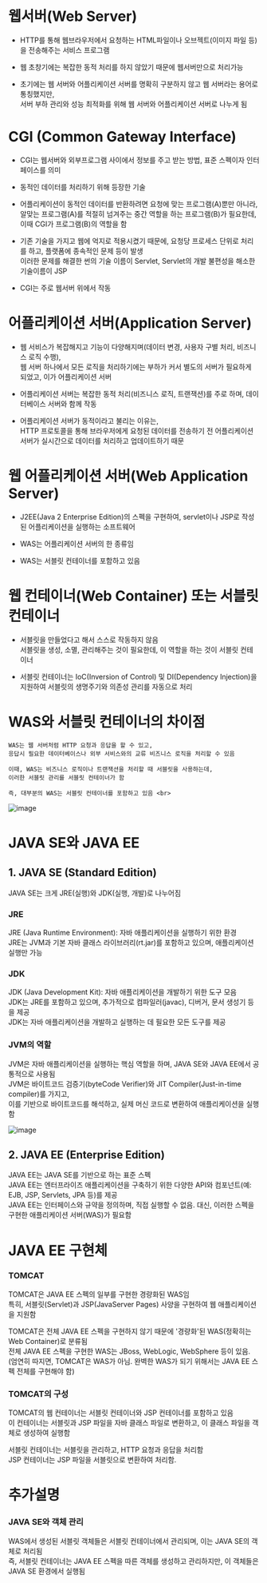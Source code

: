   # 웹서버(Web Server)
  - HTTP를 통해 웹브라우저에서 요청하는 HTML파일이나 오브젝트(이미지 파일 등)을 전송해주는 서비스 프로그램
   
  - 웹 초창기에는 복잡한 동적 처리를 하지 않았기 때문에 웹서버만으로 처리가능
    
  - 초기에는 웹 서버와 어플리케이션 서버를 명확히 구분하지 않고 웹 서버라는 용어로 통칭했지만, <br>
    서버 부하 관리와 성능 최적화를 위해 웹 서버와 어플리케이션 서버로 나누게 됨

# CGI (Common Gateway Interface)
  - CGI는 웹서버와 외부프로그램 사이에서 정보를 주고 받는 방법, 표준 스펙이자 인터페이스를 의미
    
  - 동적인 데이터를 처리하기 위해 등장한 기술
  
  - 어플리케이션이 동적인 데이터를 반환하려면 요청에 맞는 프로그램(A)뿐만 아니라, <br>
    알맞는 프로그램(A)를 적절히 넘겨주는 중간 역할을 하는 프로그램(B)가 필요한데, 이때 CGI가 프로그램(B)의 역할을 함

  - 기존 기술을 가지고 웹에 억지로 적용시켰기 때문에, 요청당 프로세스 단위로 처리를 하고, 플랫폼에 종속적인 문제 등이 발생 <br>
    이러한 문제를 해결한 썬의 기술 이름이 Servlet, Servlet의 개발 불편성을 해소한 기술이름이 JSP

  - CGI는 주로 웹서버 위에서 작동

# 어플리케이션 서버(Application Server)
  - 웹 서비스가 복잡해지고 기능이 다양해지며(데이터 변경, 사용자 구별 처리, 비즈니스 로직 수행), <br>
    웹 서버 하나에서 모든 로직을 처리하기에는 부하가 커서 별도의 서버가 필요하게 되었고, 이가 어플리케이션 서버
    
  - 어플리케이션 서버는 복잡한 동적 처리(비즈니스 로직, 트랜잭션)를 주로 하며, 데이터베이스 서버와 함께 작동
    
  - 어플리케이션 서버가 동적이라고 불리는 이유는, <br>
    HTTP 프로토콜을 통해 브라우저에게 요청된 데이터를 전송하기 전 어플리케이션 서버가 실시간으로 데이터를 처리하고 업데이트하기 때문
    
# 웹 어플리케이션 서버(Web Application Server)
  - J2EE(Java 2 Enterprise Edition)의 스펙을 구현하여, servlet이나 JSP로 작성된 어플리케이션을 실행하는 소프트웨어
    
  - WAS는 어플리케이션 서버의 한 종류임
    
  - WAS는 서블릿 컨테이너를 포함하고 있음
    
# 웹 컨테이너(Web Container) 또는 서블릿 컨테이너
  - 서블릿을 만들었다고 해서 스스로 작동하지 않음 <br>
    서블릿을 생성, 소멸, 관리해주는 것이 필요한데, 이 역할을 하는 것이 서블릿 컨테이너
    
  - 서블릿 컨테이너는 IoC(Inversion of Control) 및 DI(Dependency Injection)을 지원하여 서블릿의 생명주기와 의존성 관리를 자동으로 처리

# WAS와 서블릿 컨테이너의 차이점
    WAS는 웹 서버처럼 HTTP 요청과 응답을 할 수 있고, 
    응답시 필요한 데이터베이스나 외부 서비스와의 교류 비즈니스 로직을 처리할 수 있음 
    
    이때, WAS는 비즈니스 로직이나 트랜잭션을 처리할 때 서블릿을 사용하는데, 
    이러한 서블릿 관리를 서블릿 컨테이너가 함 
    
    즉, 대부분의 WAS는 서블릿 컨테이너를 포함하고 있음 <br>

![image](https://github.com/user-attachments/assets/18e50c3f-93c7-442d-a2b5-397b3631ebe1)

# JAVA SE와 JAVA EE 

## 1. JAVA SE (Standard Edition)

JAVA SE는 크게 JRE(실행)와 JDK(실행, 개발)로 나누어짐

### JRE

JRE (Java Runtime Environment): 자바 애플리케이션을 실행하기 위한 환경 <br>
JRE는 JVM과 기본 자바 클래스 라이브러리(rt.jar)를 포함하고 있으며, 애플리케이션 실행만 가능

### JDK

JDK (Java Development Kit): 자바 애플리케이션을 개발하기 위한 도구 모음 <br>
JDK는 JRE를 포함하고 있으며, 추가적으로 컴파일러(javac), 디버거, 문서 생성기 등을 제공 <br>
JDK는 자바 애플리케이션을 개발하고 실행하는 데 필요한 모든 도구를 제공

### JVM의 역할

JVM은 자바 애플리케이션을 실행하는 핵심 역할을 하며, JAVA SE와 JAVA EE에서 공통적으로 사용됨 <br>
JVM은 바이트코드 검증기(byteCode Verifier)와 JIT Compiler(Just-in-time compiler)를 가지고, <br>
이를 기반으로 바이트코드를 해석하고, 실제 머신 코드로 변환하여 애플리케이션을 실행함 <br>

![image](https://github.com/user-attachments/assets/7ab00f96-4b55-475f-9f7a-31df930f4280)

## 2. JAVA EE (Enterprise Edition)

JAVA EE는 JAVA SE를 기반으로 하는 표준 스펙 <br>
JAVA EE는 엔터프라이즈 애플리케이션을 구축하기 위한 다양한 API와 컴포넌트(예: EJB, JSP, Servlets, JPA 등)를 제공 <br>
JAVA EE는 인터페이스와 규약을 정의하며, 직접 실행할 수 없음. 대신, 이러한 스펙을 구현한 애플리케이션 서버(WAS)가 필요함

# JAVA EE 구현체

###  TOMCAT
TOMCAT은 JAVA EE 스펙의 일부를 구현한 경량화된 WAS임 <br>
특히, 서블릿(Servlet)과 JSP(JavaServer Pages) 사양을 구현하여 웹 애플리케이션을 지원함 <br>

TOMCAT은 전체 JAVA EE 스펙을 구현하지 않기 때문에 '경량화'된 WAS(정확히는 Web Container)로 분류됨 <br>
전체 JAVA EE 스펙을 구현한 WAS는 JBoss, WebLogic, WebSphere 등이 있음.
(엄연히 따지면, TOMCAT은 WAS가 아님. 완벽한 WAS가 되기 위해서는 JAVA EE 스펙 전체를 구현해야 함) <br>

### TOMCAT의 구성

TOMCAT의 웹 컨테이너는 서블릿 컨테이너와 JSP 컨테이너를 포함하고 있음 <br>
이 컨테이너는 서블릿과 JSP 파일을 자바 클래스 파일로 변환하고, 이 클래스 파일을 객체로 생성하여 실행함 <br>

서블릿 컨테이너는 서블릿을 관리하고, HTTP 요청과 응답을 처리함 <br>
JSP 컨테이너는 JSP 파일을 서블릿으로 변환하여 처리함.

# 추가설명

### JAVA SE와 객체 관리

WAS에서 생성된 서블릿 객체들은 서블릿 컨테이너에서 관리되며, 이는 JAVA SE의 객체로 처리됨 <br>
즉, 서블릿 컨테이너는 JAVA EE 스펙을 따른 객체를 생성하고 관리하지만, 이 객체들은 JAVA SE 환경에서 실행됨
